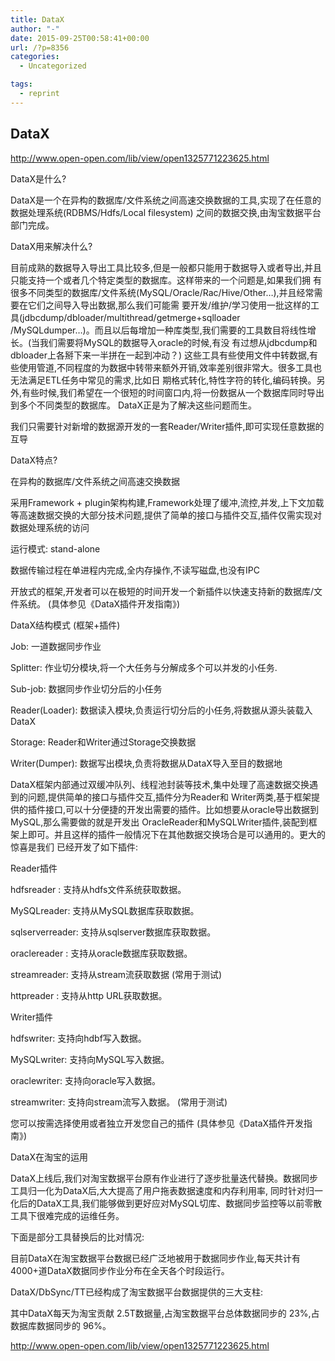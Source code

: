 ```yaml
---
title: DataX
author: "-"
date: 2015-09-25T00:58:41+00:00
url: /?p=8356
categories:
  - Uncategorized

tags:
  - reprint
---
```

## DataX
http://www.open-open.com/lib/view/open1325771223625.html

DataX是什么?

DataX是一个在异构的数据库/文件系统之间高速交换数据的工具,实现了在任意的数据处理系统(RDBMS/Hdfs/Local filesystem) 之间的数据交换,由淘宝数据平台部门完成。

DataX用来解决什么?

目前成熟的数据导入导出工具比较多,但是一般都只能用于数据导入或者导出,并且只能支持一个或者几个特定类型的数据库。这样带来的一个问题是,如果我们拥 有很多不同类型的数据库/文件系统(MySQL/Oracle/Rac/Hive/Other…),并且经常需要在它们之间导入导出数据,那么我们可能需 要开发/维护/学习使用一批这样的工具(jdbcdump/dbloader/multithread/getmerge+sqlloader /MySQLdumper…)。而且以后每增加一种库类型,我们需要的工具数目将线性增长。(当我们需要将MySQL的数据导入oracle的时候,有没 有过想从jdbcdump和dbloader上各掰下来一半拼在一起到冲动？) 这些工具有些使用文件中转数据,有些使用管道,不同程度的为数据中转带来额外开销,效率差别很非常大。很多工具也无法满足ETL任务中常见的需求,比如日 期格式转化,特性字符的转化,编码转换。另外,有些时候,我们希望在一个很短的时间窗口内,将一份数据从一个数据库同时导出到多个不同类型的数据库。 DataX正是为了解决这些问题而生。

我们只需要针对新增的数据源开发的一套Reader/Writer插件,即可实现任意数据的互导

DataX特点?
  
在异构的数据库/文件系统之间高速交换数据
  
采用Framework + plugin架构构建,Framework处理了缓冲,流控,并发,上下文加载等高速数据交换的大部分技术问题,提供了简单的接口与插件交互,插件仅需实现对数据处理系统的访问
  
运行模式: stand-alone
  
数据传输过程在单进程内完成,全内存操作,不读写磁盘,也没有IPC
  
开放式的框架,开发者可以在极短的时间开发一个新插件以快速支持新的数据库/文件系统。 (具体参见《DataX插件开发指南》) 

DataX结构模式 (框架+插件) 

Job: 一道数据同步作业
  
Splitter: 作业切分模块,将一个大任务与分解成多个可以并发的小任务.
  
Sub-job:  数据同步作业切分后的小任务
  
Reader(Loader): 数据读入模块,负责运行切分后的小任务,将数据从源头装载入DataX
  
Storage: Reader和Writer通过Storage交换数据
  
Writer(Dumper): 数据写出模块,负责将数据从DataX导入至目的数据地

DataX框架内部通过双缓冲队列、线程池封装等技术,集中处理了高速数据交换遇到的问题,提供简单的接口与插件交互,插件分为Reader和 Writer两类,基于框架提供的插件接口,可以十分便捷的开发出需要的插件。比如想要从oracle导出数据到MySQL,那么需要做的就是开发出 OracleReader和MySQLWriter插件,装配到框架上即可。并且这样的插件一般情况下在其他数据交换场合是可以通用的。更大的惊喜是我们 已经开发了如下插件: 

Reader插件

hdfsreader : 支持从hdfs文件系统获取数据。
  
MySQLreader: 支持从MySQL数据库获取数据。
  
sqlserverreader: 支持从sqlserver数据库获取数据。
  
oraclereader : 支持从oracle数据库获取数据。
  
streamreader: 支持从stream流获取数据 (常用于测试) 
  
httpreader : 支持从http URL获取数据。

Writer插件

hdfswriter: 支持向hdbf写入数据。
  
MySQLwriter: 支持向MySQL写入数据。
  
oraclewriter: 支持向oracle写入数据。
  
streamwriter: 支持向stream流写入数据。 (常用于测试) 

您可以按需选择使用或者独立开发您自己的插件 (具体参见《DataX插件开发指南》)

DataX在淘宝的运用

DataX上线后,我们对淘宝数据平台原有作业进行了逐步批量迭代替换。数据同步工具归一化为DataX后,大大提高了用户拖表数据速度和内存利用率, 同时针对归一化后的DataX工具,我们能够做到更好应对MySQL切库、数据同步监控等以前零散工具下很难完成的运维任务。
  
下面是部分工具替换后的比对情况: 

目前DataX在淘宝数据平台数据已经广泛地被用于数据同步作业,每天共计有 4000+道DataX数据同步作业分布在全天各个时段运行。
  
DataX/DbSync/TT已经构成了淘宝数据平台数据提供的三大支柱: 

其中DataX每天为淘宝贡献 2.5T数据量,占淘宝数据平台总体数据同步的 23%,占数据库数据同步的 96%。

http://www.open-open.com/lib/view/open1325771223625.html